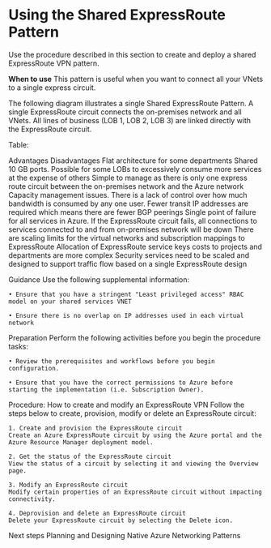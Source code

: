 # Using the Shared ExpressRoute Pattern

Use the procedure described in this section to create and deploy a shared ExpressRoute VPN pattern.


**When to use**
This pattern is useful when you want to connect all your VNets to a single express circuit.

The following diagram illustrates a single Shared ExpressRoute Pattern. A single ExpressRoute circuit connects the on-premises network and all VNets. All lines of business (LOB 1, LOB 2, LOB 3) are linked directly with the ExpressRoute circuit.

<Insert figure here>

Table:

Advantages	Disadvantages
Flat architecture for some departments	Shared 10 GB ports. Possible for some LOBs to excessively consume more services at the expense of others
Simple to manage as there is only one express route circuit between the on-premises network and the Azure network	Capacity management issues. There is a lack of control over how much bandwidth is consumed by any one user.
Fewer transit IP addresses are required which means there are fewer BGP peerings	Single point of failure for all services in Azure. If the ExpressRoute circuit fails, all connections to services connected to and from on-premises network will be down
	There are scaling limits for the virtual networks and subscription mappings to ExpressRoute
	Allocation of ExpressRoute service keys costs to projects and departments are more complex
	Security services need to be scaled and designed to support traffic flow based on a single ExpressRoute design


Guidance
Use the following supplemental information:

	• Ensure that you have a stringent "Least privileged access" RBAC model on your shared services VNET 

	• Ensure there is no overlap on IP addresses used in each virtual network



Preparation
Perform the following activities before you begin the procedure tasks: 

	• Review the prerequisites and workflows before you begin configuration.
	
	• Ensure that you have the correct permissions to Azure before starting the implementation (i.e. Subscription Owner).



Procedure:  How to create and modify an ExpressRoute VPN
Follow the steps below to create, provision, modify or delete an ExpressRoute circuit:
	
	1. Create and provision the ExpressRoute circuit
	Create an Azure ExpressRoute circuit by using the Azure portal and the Azure Resource Manager deployment model. 
	
	2. Get the status of the ExpressRoute circuit
	View the status of a circuit by selecting it and viewing the Overview page. 
	
	3. Modify an ExpressRoute circuit
	Modify certain properties of an ExpressRoute circuit without impacting connectivity.
	
	4. Deprovision and delete an ExpressRoute circuit
	Delete your ExpressRoute circuit by selecting the Delete icon.
	
	
Next steps
Planning and Designing Native Azure Networking Patterns
